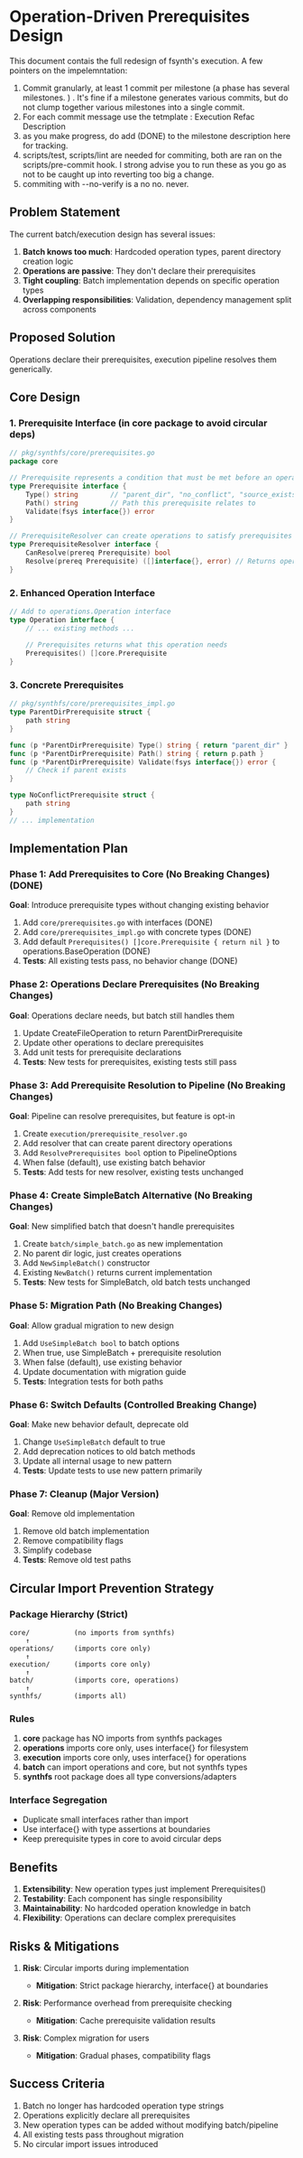 # Operation-Driven Prerequisites Design

This document contais the full redesign of fsynth's execution.
A few pointers on the impelemntation:

1. Commit granularly, at least 1 commit per milestone (a phase has several milestones. ) . It's fine if a milestone generates various commits, but do not clump together various milestones into a single commit.
2. For each commit message use the tetmplate : Execution Refac <phase> <milestone> Description
3. as you make progress, do add (DONE) to the milestone description here for tracking.
4. scripts/test, scripts/lint are needed for commiting, both are ran on the scripts/pre-commit hook. I strong advise you to run these as you go as not to be caught up into reverting too big a change.
5. commiting with --no-verify is a no no. never.

## Problem Statement

The current batch/execution design has several issues:

1. **Batch knows too much**: Hardcoded operation types, parent directory creation logic
2. **Operations are passive**: They don't declare their prerequisites
3. **Tight coupling**: Batch implementation depends on specific operation types
4. **Overlapping responsibilities**: Validation, dependency management split across components

## Proposed Solution

Operations declare their prerequisites, execution pipeline resolves them generically.

## Core Design

### 1. Prerequisite Interface (in core package to avoid circular deps)

```go
// pkg/synthfs/core/prerequisites.go
package core

// Prerequisite represents a condition that must be met before an operation executes
type Prerequisite interface {
    Type() string        // "parent_dir", "no_conflict", "source_exists"
    Path() string        // Path this prerequisite relates to
    Validate(fsys interface{}) error
}

// PrerequisiteResolver can create operations to satisfy prerequisites
type PrerequisiteResolver interface {
    CanResolve(prereq Prerequisite) bool
    Resolve(prereq Prerequisite) ([]interface{}, error) // Returns operations
}
```

### 2. Enhanced Operation Interface

```go
// Add to operations.Operation interface
type Operation interface {
    // ... existing methods ...
    
    // Prerequisites returns what this operation needs
    Prerequisites() []core.Prerequisite
}
```

### 3. Concrete Prerequisites

```go
// pkg/synthfs/core/prerequisites_impl.go
type ParentDirPrerequisite struct {
    path string
}

func (p *ParentDirPrerequisite) Type() string { return "parent_dir" }
func (p *ParentDirPrerequisite) Path() string { return p.path }
func (p *ParentDirPrerequisite) Validate(fsys interface{}) error {
    // Check if parent exists
}

type NoConflictPrerequisite struct {
    path string
}
// ... implementation
```

## Implementation Plan

### Phase 1: Add Prerequisites to Core (No Breaking Changes) (DONE)

**Goal**: Introduce prerequisite types without changing existing behavior

1. Add `core/prerequisites.go` with interfaces (DONE)
2. Add `core/prerequisites_impl.go` with concrete types (DONE)
3. Add default `Prerequisites() []core.Prerequisite { return nil }` to operations.BaseOperation (DONE)
4. **Tests**: All existing tests pass, no behavior change (DONE)

### Phase 2: Operations Declare Prerequisites (No Breaking Changes)

**Goal**: Operations declare needs, but batch still handles them

1. Update CreateFileOperation to return ParentDirPrerequisite
2. Update other operations to declare prerequisites
3. Add unit tests for prerequisite declarations
4. **Tests**: New tests for prerequisites, existing tests still pass

### Phase 3: Add Prerequisite Resolution to Pipeline (No Breaking Changes)

**Goal**: Pipeline can resolve prerequisites, but feature is opt-in

1. Create `execution/prerequisite_resolver.go`
2. Add resolver that can create parent directory operations
3. Add `ResolvePrerequisites bool` option to PipelineOptions
4. When false (default), use existing batch behavior
5. **Tests**: Add tests for new resolver, existing tests unchanged

### Phase 4: Create SimpleBatch Alternative (No Breaking Changes)

**Goal**: New simplified batch that doesn't handle prerequisites

1. Create `batch/simple_batch.go` as new implementation
2. No parent dir logic, just creates operations
3. Add `NewSimpleBatch()` constructor
4. Existing `NewBatch()` returns current implementation
5. **Tests**: New tests for SimpleBatch, old batch tests unchanged

### Phase 5: Migration Path (No Breaking Changes)

**Goal**: Allow gradual migration to new design

1. Add `UseSimpleBatch bool` to batch options
2. When true, use SimpleBatch + prerequisite resolution
3. When false (default), use existing behavior
4. Update documentation with migration guide
5. **Tests**: Integration tests for both paths

### Phase 6: Switch Defaults (Controlled Breaking Change)

**Goal**: Make new behavior default, deprecate old

1. Change `UseSimpleBatch` default to true
2. Add deprecation notices to old batch methods
3. Update all internal usage to new pattern
4. **Tests**: Update tests to use new pattern primarily

### Phase 7: Cleanup (Major Version)

**Goal**: Remove old implementation

1. Remove old batch implementation
2. Remove compatibility flags
3. Simplify codebase
4. **Tests**: Remove old test paths

## Circular Import Prevention Strategy

### Package Hierarchy (Strict)

```
core/           (no imports from synthfs)
    ↑
operations/     (imports core only)
    ↑
execution/      (imports core only)
    ↑
batch/          (imports core, operations)
    ↑
synthfs/        (imports all)
```

### Rules

1. **core** package has NO imports from synthfs packages
2. **operations** imports core only, uses interface{} for filesystem
3. **execution** imports core only, uses interface{} for operations
4. **batch** can import operations and core, but not synthfs types
5. **synthfs** root package does all type conversions/adapters

### Interface Segregation

- Duplicate small interfaces rather than import
- Use interface{} with type assertions at boundaries
- Keep prerequisite types in core to avoid circular deps

## Benefits

1. **Extensibility**: New operation types just implement Prerequisites()
2. **Testability**: Each component has single responsibility
3. **Maintainability**: No hardcoded operation knowledge in batch
4. **Flexibility**: Operations can declare complex prerequisites

## Risks & Mitigations

1. **Risk**: Circular imports during implementation
   - **Mitigation**: Strict package hierarchy, interface{} at boundaries

2. **Risk**: Performance overhead from prerequisite checking
   - **Mitigation**: Cache prerequisite validation results

3. **Risk**: Complex migration for users
   - **Mitigation**: Gradual phases, compatibility flags

## Success Criteria

1. Batch no longer has hardcoded operation type strings
2. Operations explicitly declare all prerequisites  
3. New operation types can be added without modifying batch/pipeline
4. All existing tests pass throughout migration
5. No circular import issues introduced
